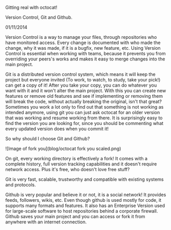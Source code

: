 Gitting real with octocat!

Version Control, Git and Github.

01/11/2014

Version Control is a way to manage your files, through repositories who have monitored access. Every change is documented with who made the change, why it was made, if it is a bugfix, new feature, etc. Using Version Control is essential when working with teams, because it prevents you from overriding your peers's works and makes it easy to merge changes into the main project.

Git is a distributed version control system, which means it will keep the project but everyone invited (To work, to watch, to study, take your pick!) can get a copy of it! After you take your copy, you can do whatever you want with it and it won't alter the main project. With this you can create new features or remove old features and see if implementing or removing them will break the code, without actually breaking the original, isn't that great? Sometimes you work a lot only to find out that something is not working as intended anymore, using git you can just ask octocat for an older version that was working and resume working from there. It is surprisingly easy to find the version you are looking for, since you should be commenting what every updated version does when you commit it!

So why should I choose Git and Github?

![Image of fork you](blog/octocat fork you scaled.png)

On git, every working directory is effectively a fork! It comes with a complete history, full version tracking capabilities and it doesn't require network access. Plus it's free, who doesn't love free stuff?

Git is very fast, scalable, trustworthy and compatible with existing systems and protocols.

Github is very popular and believe it or not, it is a social network! It provides feeds, followers, wikis, etc. Even though github is used mostly for code, it supports many formats and features. It also has an Enterprise Version used for large-scale software to host repositories behind a corporate firewall. Github saves your main project and you can access or fork it from anywhere with an internet connection.